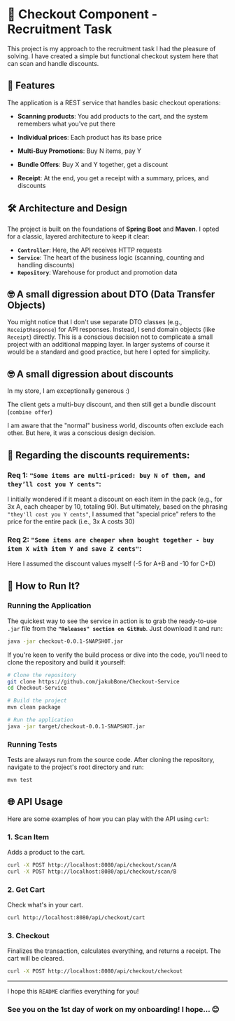 # 🛒 Checkout Component - Recruitment Task

This project is my approach to the recruitment task I had the pleasure of solving. 
I have created a simple but functional checkout system here that can scan and handle discounts.

## 🎯 Features

The application is a REST service that handles basic checkout operations:
*   **Scanning products**: You add products to the cart, and the system remembers what you've put there
*   **Individual prices**: Each product has its base price

*   **Multi-Buy Promotions**: Buy N items, pay Y
*   **Bundle Offers**: Buy X and Y together, get a discount
*   **Receipt**: At the end, you get a receipt with a summary, prices, and discounts

## 🛠️ Architecture and Design

The project is built on the foundations of **Spring Boot** and **Maven**. I opted for a classic, layered architecture to keep it clear:

*   **`Controller`**: Here, the API receives HTTP requests
*   **`Service`**: The heart of the business logic (scanning, counting and handling discounts)
*   **`Repository`**: Warehouse for product and promotion data 

## 🤓 A small digression about DTO (Data Transfer Objects)

You might notice that I don't use separate DTO classes (e.g., `ReceiptResponse`) for API responses. 
Instead, I send domain objects (like `Receipt`) directly. 
This is a conscious decision not to complicate a small project with an additional mapping layer. 
In larger systems of course it would be a standard and good practice, but here I opted for simplicity.

## 🤓 A small digression about discounts 

In my store, I am exceptionally generous :)

The client gets a multi-buy discount, and then still get a bundle discount (`combine offer`)

I am aware that the "normal" business world, discounts often exclude each other. But here, it was a conscious design decision.

## 🎁 Regarding the discounts requirements:

### Req 1:  `"Some items are multi-priced: buy N of them, and they’ll cost you Y cents"`:

I initially wondered if it meant a discount on each item in the pack (e.g., for 3x A, each cheaper by 10, totaling 90). 
But ultimately, based on the phrasing `"they'll cost you Y cents"`, I assumed that "special price" refers to the price for the entire pack (i.e., 3x A costs 30)

### Req 2: `"Some items are cheaper when bought together - buy item X with item Y and save Z cents"`:

Here I assumed the discount values myself (-5 for A+B and -10 for C+D) 


## 🚀 How to Run It?

### Running the Application

The quickest way to see the service in action is to grab the ready-to-use `.jar` file from the **`"Releases" section on GitHub`**. Just download it and run:

```bash
java -jar checkout-0.0.1-SNAPSHOT.jar
```

If you're keen to verify the build process or dive into the code, you'll need to clone the repository and build it yourself:

```bash
# Clone the repository
git clone https://github.com/jakubBone/Checkout-Service
cd Checkout-Service

# Build the project
mvn clean package

# Run the application
java -jar target/checkout-0.0.1-SNAPSHOT.jar
```

### Running Tests

Tests are always run from the source code. After cloning the repository, navigate to the project's root directory and run:

```bash
mvn test
```



## 🌐 API Usage

Here are some examples of how you can play with the API using `curl`:

### 1. Scan Item
Adds a product to the cart.
```bash
curl -X POST http://localhost:8080/api/checkout/scan/A
curl -X POST http://localhost:8080/api/checkout/scan/B
```

### 2. Get Cart
Check what's in your cart.
```bash
curl http://localhost:8080/api/checkout/cart
```

### 3. Checkout
Finalizes the transaction, calculates everything, and returns a receipt. The cart will be cleared.
```bash
curl -X POST http://localhost:8080/api/checkout/checkout
```

---

I hope this `README` clarifies everything for you! 

###  See you on the 1st day of work on my onboarding! I hope... 😊
